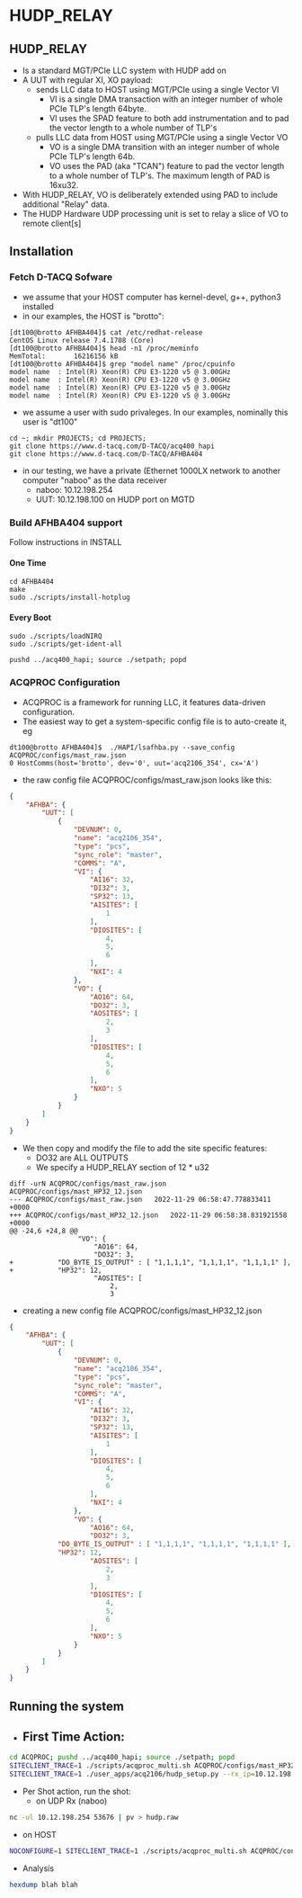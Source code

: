 # HUDP_RELAY

## HUDP_RELAY

- Is a standard MGT/PCIe LLC system with HUDP add on
- A UUT with regular XI, XO payload:
  - sends LLC data to HOST using MGT/PCIe using a single Vector VI
    - VI is a single DMA transaction with an integer number of whole PCIe TLP's length 64byte.
    - VI uses the SPAD feature to both add instrumentation and to pad the vector length to a whole number of TLP's  
  - pulls LLC data from HOST using MGT/PCIe using a single Vector VO
    - VO is a single DMA transition with an integer number of whole PCIe TLP's length 64b.
    - VO uses the PAD (aka "TCAN") feature to pad the vector length to a whole number of TLP's. The maximum length of PAD is 16xu32.
- With HUDP_RELAY, VO is deliberately extended using PAD to include additional "Relay" data.
- The HUDP Hardware UDP processing unit is set to relay a slice of VO to remote client[s]


## Installation

### Fetch D-TACQ Sofware

- we assume that your HOST computer has kernel-devel, g++, python3 installed
 - in our examples, the HOST is "brotto":
 
 ```
 [dt100@brotto AFHBA404]$ cat /etc/redhat-release 
CentOS Linux release 7.4.1708 (Core) 
[dt100@brotto AFHBA404]$ head -n1 /proc/meminfo 
MemTotal:       16216156 kB
[dt100@brotto AFHBA404]$ grep "model name" /proc/cpuinfo 
model name	: Intel(R) Xeon(R) CPU E3-1220 v5 @ 3.00GHz
model name	: Intel(R) Xeon(R) CPU E3-1220 v5 @ 3.00GHz
model name	: Intel(R) Xeon(R) CPU E3-1220 v5 @ 3.00GHz
model name	: Intel(R) Xeon(R) CPU E3-1220 v5 @ 3.00GHz
 
 ```
  
- we assume a user with sudo privaleges. In our examples, nominally this user is "dt100"
```
cd ~; mkdir PROJECTS; cd PROJECTS;
git clone https://www.d-tacq.com/D-TACQ/acq400_hapi
git clone https://www.d-tacq.com/D-TACQ/AFHBA404

```

- in our testing, we have a private (Ethernet 1000LX network to another computer "naboo" as the data receiver
  - naboo: 10.12.198.254 
  - UUT:  10.12.198.100    on HUDP port on MGTD


### Build AFHBA404 support

Follow instructions in INSTALL

#### One Time

```
cd AFHBA404
make
sudo ./scripts/install-hotplug
```

#### Every Boot

```
sudo ./scripts/loadNIRQ
sudo ./scripts/get-ident-all

pushd ../acq400_hapi; source ./setpath; popd
```

### ACQPROC Configuration

- ACQPROC is a framework for running LLC, it features data-driven configuration.
- The easiest way to get a system-specific config file is to auto-create it, eg

```
dt100@brotto AFHBA404]$  ./HAPI/lsafhba.py --save_config ACQPROC/configs/mast_raw.json
0 HostComms(host='brotto', dev='0', uut='acq2106_354', cx='A')
```

- the raw config file ACQPROC/configs/mast_raw.json looks like this:

```json
{
    "AFHBA": {
        "UUT": [
            {
                "DEVNUM": 0,
                "name": "acq2106_354",
                "type": "pcs",
                "sync_role": "master",
                "COMMS": "A",
                "VI": {
                    "AI16": 32,
                    "DI32": 3,
                    "SP32": 13,
                    "AISITES": [
                        1
                    ],
                    "DIOSITES": [
                        4,
                        5,
                        6
                    ],
                    "NXI": 4
                },
                "VO": {
                    "AO16": 64,
                    "DO32": 3,
                    "AOSITES": [
                        2,
                        3
                    ],
                    "DIOSITES": [
                        4,
                        5,
                        6
                    ],
                    "NXO": 5
                }
            }
        ]
    }
}

```

- We then copy and modify the file to add the site specific features:
  - DO32 are ALL OUTPUTS
  - We specify a HUDP_RELAY section of 12 * u32
  
```
diff -urN ACQPROC/configs/mast_raw.json ACQPROC/configs/mast_HP32_12.json
--- ACQPROC/configs/mast_raw.json	2022-11-29 06:58:47.778833411 +0000
+++ ACQPROC/configs/mast_HP32_12.json	2022-11-29 06:58:38.831921558 +0000
@@ -24,6 +24,8 @@
                 "VO": {
                     "AO16": 64,
                     "DO32": 3,
+		    "DO_BYTE_IS_OUTPUT" : [ "1,1,1,1", "1,1,1,1", "1,1,1,1" ],
+		    "HP32": 12,
                     "AOSITES": [
                         2,
                         3

```

- creating a new config file ACQPROC/configs/mast_HP32_12.json

```json
{
    "AFHBA": {
        "UUT": [
            {
                "DEVNUM": 0,
                "name": "acq2106_354",
                "type": "pcs",
                "sync_role": "master",
                "COMMS": "A",
                "VI": {
                    "AI16": 32,
                    "DI32": 3,
                    "SP32": 13,
                    "AISITES": [
                        1
                    ],
                    "DIOSITES": [
                        4,
                        5,
                        6
                    ],
                    "NXI": 4
                },
                "VO": {
                    "AO16": 64,
                    "DO32": 3,
		    "DO_BYTE_IS_OUTPUT" : [ "1,1,1,1", "1,1,1,1", "1,1,1,1" ],
		    "HP32": 12,
                    "AOSITES": [
                        2,
                        3
                    ],
                    "DIOSITES": [
                        4,
                        5,
                        6
                    ],
                    "NXO": 5
                }
            }
        ]
    }
}

```

## Running the system

- First Time Action:
  -

```bash
cd ACQPROC; pushd ../acq400_hapi; source ./setpath; popd
SITECLIENT_TRACE=1 ./scripts/acqproc_multi.sh ACQPROC/configs/mast_HP32_12.json configure_uut
SITECLIENT_TRACE=1 ./user_apps/acq2106/hudp_setup.py --rx_ip=10.12.198.254 --tx_ip 10.12.198.100 --run0='notouch' --play0='notouch' --hudp_relay=140 acq2106_354 none
```

- Per Shot action, run the shot:
  - on UDP Rx (naboo)
```bash
nc -ul 10.12.198.254 53676 | pv > hudp.raw
```
  
  - on HOST
```bash
NOCONFIGURE=1 SITECLIENT_TRACE=1 ./scripts/acqproc_multi.sh ACQPROC/configs/ukaea_hudp_32lw.json
```

- Analysis
```bash
hexdump blah blah
```






 